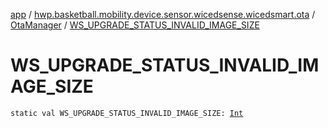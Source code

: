 [app](../../index.md) / [hwp.basketball.mobility.device.sensor.wicedsense.wicedsmart.ota](../index.md) / [OtaManager](index.md) / [WS_UPGRADE_STATUS_INVALID_IMAGE_SIZE](.)

# WS_UPGRADE_STATUS_INVALID_IMAGE_SIZE

`static val WS_UPGRADE_STATUS_INVALID_IMAGE_SIZE: `[`Int`](https://kotlinlang.org/api/latest/jvm/stdlib/kotlin/-int/index.html)